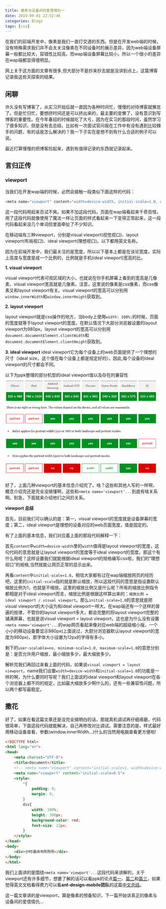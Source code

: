 ```yaml
---
title: 像素与设备间的爱恨情仇一
date: 2019-09-01 22:52:46
categories: Blogs
tags: [css]
---
```

在我们的前端开发中，像素是我们一直打交道的东西。但是在开发web端的时候，没有特殊需求我们并不会太关注像素在不同设备时的展示差异，因为web端设备屏幕一般都比较大，容错性比较高，而wap端设备屏幕比较小，所以一个很小的差异在wap端都显得很明显。<!--more-->

网上关于这方面的文章有很多,但大部分不是抄来抄去就是没讲到点上，这篇博客记录我这些天探索的结果。

## 闲聊

许久没有写博客了，从实习开始后就一直因为各种时间忙，慢慢的对待博客就懈怠了。但是忙归忙，要想挤时间还是可以挤出来的，最主要的变懒了，没有意识到写博客的重要性。在今年春招的时候就吃了大亏，因为在实习的那段时间，虽然学习了很多知识，但是没有去总结，比如有一次面试官问我在工作中有没有遇到比较棘手的问题，有的话是怎么解决的？我一下子实在是想不到有什么合适的例子可以说。

最近打算慢慢的把博客捡起来，遇到有值得记录的东西就记录起来。

## 言归正传

### viewport

当我们在开发wap端的时候，必然会接触一段类似下面这样的代码：

```javascript
<meta name="viewport" content="width=device-width, initial-scale=1.0, user-scalable=no, minimum-scale=1.0, maximum-scale=1.0" />
```

这一段代码用起来百试不爽。如果不加这段代码，页面在wap端看起来千奇百怪，用了这段代码就像使用了魔法一样让页面的样式看起来一下变得正常起来，这一段代码看起来没几个单词但里面牵扯了不少知识。

在移动端有三种viewport，分别是visual viewport(视觉视口)、layout viewport(布局视口)、ideal viewport(理想视口)。以下都用英文名称。

因为在前端开发中，我们最关注的是宽度，所以以下基本上都是在谈论宽度。实际上高度与宽度是成一个比例的，比例就是手机(ideal viewport)宽高的比。

**1. visual viewport**

visual viewport代表可视区域的大小，也就说在你手机屏幕上看到的宽高是几像素，visual viewport宽高就是几像素。注意，这里说的像素是css像素，而css像素又和layout viewport有关。visual viewport的宽高可以分别用`window.innerWidth`和`window.innerHeight`获取到。

**2. layout viewport**

layout viewport就是css操作的地方，当body上使用`width: 100%;`的时候，页面的宽度就等于layout viewport的宽度。在默认情况下大部分浏览器设置的layout viewport为980px。layout viewport的宽高可以分别用`document.documentElement.clientWidth`和`document.documentElement.clientHeight`获取到。

**3. ideal viewport**
ideal viewport它为每个设备上的web页面提供了一个理想的尺寸（ideal size，这个值在每个设备上都是规定好的）。因此,每个设备的ideal viewport的尺寸都会不同。

以下为ppk整理的部分机型的ideal viewport值以及存在的兼容性
![部分机型的ideal viewport值以及存在的兼容性](/img/像素与设备间的爱恨情仇/1.png)

好了，上面几种viewport的基本信息介绍完了。啥？这些和其他人写的一样啊，概念介绍完还是完全没搞懂啊，这些和`<meta name='viewport'...`到底有啥关系啊。别急，下面就来介绍他们之间的关系。

**viewport 总结**

首先，目前我们可以确认的是：第一，visual viewport的宽度就是设备屏幕的宽度；第二，ideal viewport是理想的设备对应的web页面宽度，值是固定的。

有了上面的基本信息，我们对应着上面的那段代码解释一下：

首先`content`中`width=device-width`里的`width`值得是layout viewport的宽度，这句代码的意思就是让layout viewport的宽度等于ideal viewport的宽度。那这个有什么用呢？这样设置我们就能根据ideal viewport的规格编写css啦，我们的“理想视口”的规格,当然就能让网页正常的显示出来。
    
再看`content`中`initial-scale=1.0`，相信大家都有过在wap端缩放网页的经历吧，这里的`initial-scale`指的就是默认缩放，所以这段代码的意思是指设置默认缩放比例为1，也就是不缩放。这里的缩放比例又是什么呢？所有的缩放比例指令都相是对于ideal viewport而言，缩放比例是根据这样算出来的：`缩放比例 = ideal viewport / visual viewport`。那么`initial-scale=1.0`的意思就是把visual viewport的大小设为和ideal viewport一样大。在wap端还有一个这样的普遍的规律，不管你的layout viewport多大，都会完整的将layout viewport完整的铺满屏幕，也就是说visual viewport = layout viewport，这也是为什么没有设置`<meta name='viewport'...`的wap网页看起来像对应web端的超级缩小版，一个小小的移动设备要显示980px(上面说过，大部分浏览器默认layout viewport的宽度为980px)，那字体大小设置为12px的字得有多小。

剩下的`user-scalable=no, minimum-scale=1.0, maximum-scale=1.0`的意思分别是：是否允许用户缩放，最小缩放多少，最大缩放多少。

解析完我们再回过来看上面的代码，如果说`visual viewport = layout viewport`，name我们设置`width=device-width`和`initial-scale=1.0`的功能是一样的啊，为什么要同时写呢？我们上面说的ideal viewport和layout viewport在各个浏览器上都不同的规定，比如最大缩放多少啊什么的，还有一些兼容性问题，所以两个都写最稳定。

## 撒花
好了，如果在看这篇文章还是没完全搞明白的话，那就真机调试再仔细琢磨，代码很简单，下面这段代码就能解决，自己再修改对比调试。需要注意的是，样式最好用移动设备查看，参数(window.innerWidth...)什么的当然用电脑查看更方便啦!
```html
<!DOCTYPE html>
<html lang="en">
<head>
	<meta charset="UTF-8">
	<title>Document</title>
	<!-- <meta name="viewport" content="initial-scale=1, width=device-width"> -->
	<meta name="viewport" content="initial-scale=0.5">
	<style>
		*{
			padding: 0;
			margin: 0;
		}
		div{
			width: 100%;
			height: 300px;
			background-color: red;
			font-size: 12px;
		}
	</style>
</head>
<body>
	<div>少时诵诗书所所所</div>
</body>
</html>
```

我们上面讲的是围绕`<meta name='viewport'...`这段代码来讲解的，关于viewport还有许多细节，想要了解的话可以看ppk的论点[篇一](https://www.quirksmode.org/mobile/viewports.html)、[篇二](https://www.quirksmode.org/mobile/viewports2.html)和[篇三](https://www.quirksmode.org/mobile/metaviewport/)，如果觉得英文文档看得费力可以看**ant-design-mobile团队**的这篇[中文总结](https://github.com/ant-design/ant-design-mobile/wiki/viewport)。

这一篇文章讲的是viewport，算是像素的预备知识，下一篇开始讲真正的像素与设备间的爱恨情仇...